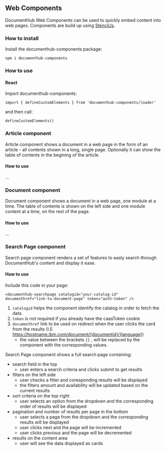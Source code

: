 ## Web Components

DocumentHub Web Components can be used to quickly embed content into web pages. Components are build up using [StencilJs](https://stenciljs.com/docs/introduction).

### How to install

Install the documenthub-components package:

```
npm i documenthub-components
```


### How to use

#### React

Import documenthub-components:

```
import { defineCustomElements } from 'documenthub-components/loader'
```

and then call:

```
defineCustomElements()
```



### Article component

Article component shows a document in a web page in the form of an article - all contents shown in a long, single page. Optionally it can show the table of contents in the begining of the article.

#### How to use

...


### Document component

Document component shows a document in a web page, one module at a time. The table of contents is shown on the left side and one module content at a time, on the rest of the page. 


#### How to use

...


### Search Page component

Search page component renders a set of features to easly search through DocumentHub's content and display it ease.

#### How to use

Include this code in your page:

```
<documenthub-searchpage catalogid="your-catalog-id" documenthref="link-to-document-page" token="auth-token" />
```

1. ```catalogid``` helps the component identify the catalog in order to fetch the data
2. ```token``` is not required if you already have the caasToken cookie
3. ```documenthref``` link to be used on redirect when the user clicks the card from the results 
    (I.E https://hostname.ibm.com/document/{documentid}/{language})
      - the value between the brackets ```{}``` , will be replaced by the component with the corresponding values.


Search Page component shows a full search page containing:
- search field in the top
  - user enters a search criteria and clicks submit to get results 
- filters on the left side
  - user checks a filter and coresponding results will be displayed
  - the filters amount and availability will be updated based on the current results
- sort criteria on the top-right
  - user selects an option from the dropdown and the corresponding order of results will be displayed 
- pagination and number of results per page in the bottom
  - user selects a page from the dropdown and the corresponding results will be displayed
  - user clicks next and the page will be incremented
  - user clicks previous and the page will be decremented 
- results on the content area
  - user will see the data displayed as cards 

